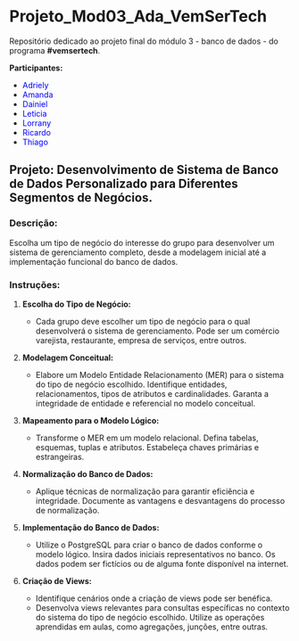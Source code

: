 # Projeto_Mod03_Ada_VemSerTech

Repositório dedicado ao projeto final do módulo 3 - banco de dados - do programa **#vemsertech**.

**Participantes:** 
- <span style="color:blue">Adriely</span>
- <span style="color:blue">Amanda</span>
- <span style="color:blue">Dainiel</span>
- <span style="color:blue">Leticia</span>
- <span style="color:blue">Lorrany</span>
- <span style="color:blue">Ricardo</span>
- <span style="color:blue">Thiago</span>

## Projeto: Desenvolvimento de Sistema de Banco de Dados Personalizado para Diferentes Segmentos de Negócios.

### Descrição:
Escolha um tipo de negócio do interesse do grupo para desenvolver um sistema de gerenciamento completo, desde a modelagem inicial até a implementação funcional do banco de dados.

### Instruções:

1. **Escolha do Tipo de Negócio:**
   - Cada grupo deve escolher um tipo de negócio para o qual desenvolverá o sistema de gerenciamento. Pode ser um comércio varejista, restaurante, empresa de serviços, entre outros.

2. **Modelagem Conceitual:**
   - Elabore um Modelo Entidade Relacionamento (MER) para o sistema do tipo de negócio escolhido. Identifique entidades, relacionamentos, tipos de atributos e cardinalidades. Garanta a integridade de entidade e referencial no modelo conceitual.

3. **Mapeamento para o Modelo Lógico:**
   - Transforme o MER em um modelo relacional. Defina tabelas, esquemas, tuplas e atributos. Estabeleça chaves primárias e estrangeiras.

4. **Normalização do Banco de Dados:**
   - Aplique técnicas de normalização para garantir eficiência e integridade. Documente as vantagens e desvantagens do processo de normalização.

5. **Implementação do Banco de Dados:**
   - Utilize o PostgreSQL para criar o banco de dados conforme o modelo lógico. Insira dados iniciais representativos no banco. Os dados podem ser fictícios ou de alguma fonte disponível na internet.

6. **Criação de Views:**
   - Identifique cenários onde a criação de views pode ser benéfica.
   - Desenvolva views relevantes para consultas específicas no contexto do sistema do tipo de negócio escolhido. Utilize as operações aprendidas em aulas, como agregações, junções, entre outras.
